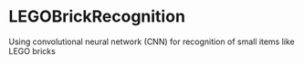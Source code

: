 # LEGOBrickRecognition
Using convolutional neural network (CNN) for recognition of small items like LEGO bricks
